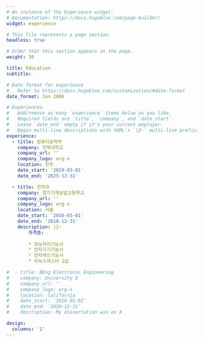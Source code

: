 ```yaml
---
# An instance of the Experience widget.
# Documentation: https://docs.hugoblox.com/page-builder/
widget: experience

# This file represents a page section.
headless: true

# Order that this section appears on the page.
weight: 30

title: Education
subtitle:

# Date format for experience
#   Refer to https://docs.hugoblox.com/customization/#date-format
date_format: Jan 2006

# Experiences.
#   Add/remove as many `experience` items below as you like.
#   Required fields are `title`, `company`, and `date_start`.
#   Leave `date_end` empty if it's your current employer.
#   Begin multi-line descriptions with YAML's `|2-` multi-line prefix.
experience:
  - title: 컴퓨터공학부
    company: 전북대학교
    company_url: ''
    company_logo: org-x
    location: 전주
    date_start: '2019-03-01'
    date_end: '2025-12-31'

  - title: 전자과
    company: 경기기계공업고등학교
    company_url: ''
    company_logo: org-x
    location: 서울
    date_start: '2016-03-01'
    date_end: '2018-12-31'
    description: |2-
        자격증:
        
        * 정보처리기능사
        * 전자기기기능사
        * 전자캐드기능사
        * 리눅스마스터 2급

#  - title: BEng Electronic Engineering
#    company: University X
#    company_url: ''
#    company_logo: org-x
#    location: California
#    date_start: '2016-01-01'
#    date_end: '2020-12-31'
#    description: My dissertation was on X

design:
  columns: '1'
---
```

